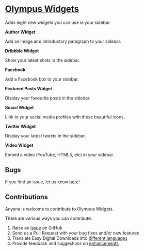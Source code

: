 # [Olympus Widgets](https://olympusthemes.com/widgets) #

Adds eight new widgets you can use in your sidebar.

**Author Widget**

Add an image and introductory paragraph to your sidebar.

**Dribbble Widget**

Show your latest shots in the sidebar.

**Facebook**

Add a Facebook box to your sidebar.

**Featured Posts Widget**

Display your favourite posts in the sidebar.

**Social Widget**

Link to your social media profiles with these beautiful icons.

**Twitter Widget**

Display your latest tweets in the sidebar.

**Video Widget**

Embed a video (YouTube, HTML5, etc) in your sidebar.

## Bugs ##
If you find an issue, let us know [here](https://github.com/DannyCooper/olympus-widgets/issues)!


## Contributions ##
Anyone is welcome to contribute to Olympus Widgets.

There are various ways you can contribute:

1. Raise an [Issue](https://github.com/DannyCooper/olympus-widgets/issues) on GitHub
2. Send us a Pull Request with your bug fixes and/or new features
3. Translate Easy Digital Downloads into [different languages](https://www.transifex.com/projects/p/olympus-widgets/)
4. Provide feedback and suggestions on [enhancements](https://github.com/DannyCooper/olympus-widgets/issues?direction=desc&labels=Enhancement&page=1&sort=created&state=open)